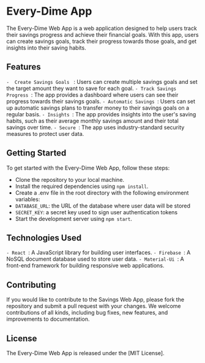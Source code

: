 # Every-Dime App
The Every-Dime Web App is a web application designed to help users track their savings progress and achieve their financial goals. With this app, users can create savings goals, track their progress towards those goals, and get insights into their saving habits.

## Features
`-  Create Savings Goals ` : Users can create multiple savings goals and set the target amount they want to save for each goal.
`- Track Savings Progress `: The app provides a dashboard where users can see their progress towards their savings goals.
`- Automatic Savings `: Users can set up automatic savings plans to transfer money to their savings goals on a regular basis.
`- Insights `: The app provides insights into the user's saving habits, such as their average monthly savings amount and their total savings over time.
`- Secure `: The app uses industry-standard security measures to protect user data.

## Getting Started
To get started with the Every-Dime Web App, follow these steps:

- Clone the repository to your local machine.
- Install the required dependencies using `npm install`.
- Create a .env file in the root directory with the following environment variables:
- ` DATABASE_URL `: the URL of the database where user data will be stored
- ` SECRET_KEY `: a secret key used to sign user authentication tokens
- Start the development server using `npm start`.

## Technologies Used
`- React `: A JavaScript library for building user interfaces.
`- Firebase `: A NoSQL document database used to store user data.
`- Material-Ui `: A front-end framework for building responsive web applications.


## Contributing
If you would like to contribute to the Savings Web App, please fork the repository and submit a pull request with your changes.
We welcome contributions of all kinds, including bug fixes, new features, and improvements to documentation.

## License
The Every-Dime Web App is released under the [MIT License].
